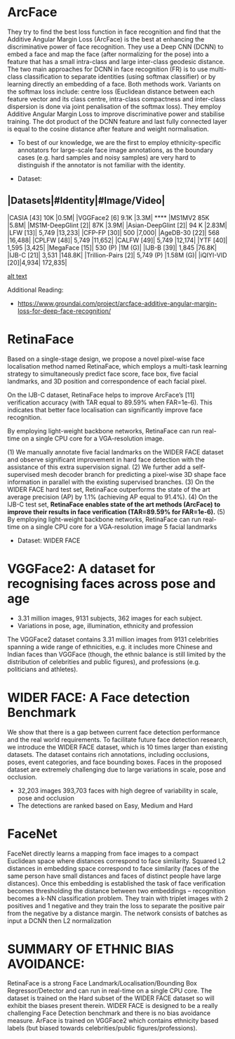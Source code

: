 # ArcFace

They try to find the best loss function in face recognition and find that the Additive Angular Margin Loss (ArcFace) is the best at 
enhancing the discriminative power of face recognition. They use a Deep CNN (DCNN) to embed a face and map the face (after normalizing for the pose) 
into a feature that has a small intra-class and large inter-class geodesic distance. The two main approaches for DCNN in face recognition (FR) 
is to use multi-class classification to separate identities (using softmax classifier) or by learning directly an embedding of a face. 
Both methods work. Variants on the softmax loss include: centre loss (Euclidean distance between each feature vector and its class centre, 
intra-class compactness and inter-class dispersion is done via joint penalisation of the softmax loss). They employ Additive Angular Margin Loss 
to improve discriminative power and stabilise training. The dot product of the DCNN feature and last fully connected layer is equal to the 
cosine distance after feature and weight normalisation.

- To best of our knowledge, we are the first to employ
ethnicity-specific annotators for large-scale face image 
annotations, as the boundary cases (e.g. hard samples and
noisy samples) are very hard to distinguish if the annotator
is not familiar with the identity.

- Dataset: 

|Datasets|#Identity|#Image/Video|
--------------------------------
|CASIA [43] 10K |0.5M|
|VGGFace2 [6] 9.1K |3.3M| ****
|MS1MV2 85K |5.8M|
|MS1M-DeepGlint [2]| 87K |3.9M|
|Asian-DeepGlint [2]| 94 K |2.83M|
|LFW [13]| 5,749 |13,233|
|CFP-FP [30]| 500 |7,000|
|AgeDB-30 [22]| 568 |16,488|
|CPLFW [48]| 5,749 |11,652|
|CALFW [49]| 5,749 |12,174|
|YTF [40]| 1,595 |3,425|
|MegaFace [15]| 530 (P) |1M (G)|
|IJB-B [39]| 1,845 |76.8K|
|IJB-C [21]| 3,531 |148.8K|
|Trillion-Pairs [2]| 5,749 (P) |1.58M (G)|
|iQIYI-VID [20]|4,934| 172,835|

[alt text](https://www.groundai.com/media/arxiv_projects/154532/fig/arcFace.png.750x0_q75_crop.png)

Additional Reading:

- https://www.groundai.com/project/arcface-additive-angular-margin-loss-for-deep-face-recognition/


# RetinaFace

Based on a single-stage design, we propose a novel
pixel-wise face localisation method named RetinaFace, which employs a multi-task learning strategy
to simultaneously predict face score, face box, five facial landmarks, and 3D position and correspondence
of each facial pixel.

On the IJB-C dataset, RetinaFace helps to improve ArcFace’s [11] verification accuracy (with TAR equal to
89.59% when FAR=1e-6). This indicates that better
face localisation can significantly improve face recognition.

By employing light-weight backbone networks, RetinaFace can run real-time on a single CPU core for a
VGA-resolution image.

(1) We manually annotate five facial landmarks on the WIDER FACE dataset and observe significant improvement in hard face detection 
with the assistance of this extra supervision signal.
(2) We further add a self-supervised mesh decoder branch for predicting a pixel-wise 3D shape face information in parallel with the 
existing supervised branches.
(3) On the WIDER FACE hard test set, RetinaFace outperforms the state of the art average precision (AP) by 1.1% (achieving AP equal to 91.4%).
(4) On the IJB-C test set, **RetinaFace enables state of the art methods (ArcFace) to improve their results in face 
verification (TAR=89.59% for FAR=1e-6).**
(5) By employing light-weight backbone networks, RetinaFace can run real-time on a single CPU core for a VGA-resolution image
5 facial landmarks 

- Dataset: WIDER FACE

# VGGFace2: A dataset for recognising faces across pose and age

- 3.31 million images, 9131 subjects, 362 images for each subject.
- Variations in pose, age, illumination, ethnicity and profession

The VGGFace2 dataset contains 3.31 million images from
9131 celebrities spanning a wide range of ethnicities, e.g.
it includes more Chinese and Indian faces than VGGFace
(though, the ethnic balance is still limited by the distribution
of celebrities and public figures), and professions (e.g.
politicians and athletes).


# WIDER FACE: A Face detection Benchmark

We show that there is a gap between current face
detection performance and the real world requirements. To
facilitate future face detection research, we introduce the
WIDER FACE dataset, which is 10 times larger than existing datasets. The dataset contains rich annotations, 
including occlusions, poses, event categories, and face bounding
boxes. Faces in the proposed dataset are extremely challenging due to large variations in scale, pose and occlusion.

- 32,203 images 393,703 faces with high degree of variability in scale, pose and occlusion
- The detections are ranked based on Easy, Medium and Hard 


# FaceNet

FaceNet directly learns a mapping from face images to a compact Euclidean space where distances correspond to face similarity. 
Squared L2 distances in embedding space correspond to face similarity (faces of the same person have small distances and faces of 
distinct people have large distances). Once this embedding is established the task of face verification becomes thresholding the 
distance between two embeddings – recognition becomes a k-NN classification problem. They train with triplet images with 2 positives 
and 1 negative and they train the loss to separate the positive pair from the negative by a distance margin. The network consists of 
batches as input a DCNN then L2 normalization 


# SUMMARY OF ETHNIC BIAS AVOIDANCE:

RetinaFace is a strong Face Landmark/Localisation/Bounding Box Regressor/Detector and can run in real-time on a single CPU core. 
The dataset is trained on the Hard subset of the WIDER FACE dataset so will exhibit the biases present therein. WIDER FACE is 
designed to be a really challenging Face Detection benchmark and there is no bias avoidance measure. ArFace is trained on VGGFace2 
which contains ethnicity based labels (but biased towards celebrities/public figures/professions). 
